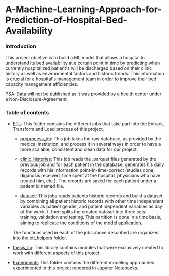 # A-Machine-Learning-Approach-for-Prediction-of-Hospital-Bed-Availability

### Introduction

This project objetive is to build a ML model that allows a hospital to understand its bed availability at a certain point in time by predicting when currently hospitalized patient's will be discharged based on their clinic history as well as environmental factors and historic trends. This  information is crucial for a hospital's management team in order to improve their bed capacity management efficiencies.

PSA: Data will not be published as it was provided by a health center under a Non-Disclosure-Agreement. 

### Table of contents


* [ETL](https://github.com/josedallavia/A-Machine-Learning-Approach-for-Prediction-of-Hospital-Bed-Availability/tree/master/ETL):
This folder contains the different jobs that take part into the Extract, Transform and Load process of this project. 

  * [preprocess_db](https://github.com/josedallavia/A-Machine-Learning-Approach-for-Prediction-of-Hospital-Bed-Availability/blob/master/ETL/preprocess_db.py): This job takes the raw database, as provided by the medical institution, and process it in several ways in order to have a more scalable, consistent and clean data for our project. 
   
  * [clinic_histories](https://github.com/josedallavia/A-Machine-Learning-Approach-for-Prediction-of-Hospital-Bed-Availability/blob/master/ETL/clinic_histories.py): This job reads the .parquet files generated by the previous job and for each patient in the database, generates his daily records with his information point-in-time-correct (studies done, diganosis received, time spent at the hospital, physicians who have treated him, etc.). The records are saved for each patient under a patient id named file.
  
  * [dataset](https://github.com/josedallavia/A-Machine-Learning-Approach-for-Prediction-of-Hospital-Bed-Availability/blob/master/ETL/dataset.py): This jobs reads patients historic records and build a dataset by combining all patient historic records with other time independent variables as patient gender, and patient idependent variables as day of the week. It then splits the created dataset into three sets: training, validation and testing. This partition is done in a time basis, aiming to replicate the conditions of the model application.
  
  The functions used in each of the jobs above described are organized into the [etl_helpers](https://github.com/josedallavia/A-Machine-Learning-Approach-for-Prediction-of-Hospital-Bed-Availability/tree/master/ETL/etl_helpers) folder.


* [thesis_lib](https://github.com/josedallavia/A-Machine-Learning-Approach-for-Prediction-of-Hospital-Bed-Availability/tree/master/thesis_lib): 
This library contains modules that were exclusively created to work with different aspects of this project.
     
* [Experiments](https://github.com/josedallavia/A-Machine-Learning-Approach-for-Prediction-of-Hospital-Bed-Availability/tree/master/experiments) This folder contains the different modeling approaches experimented in this project rendered in Jupyter Notebooks.





